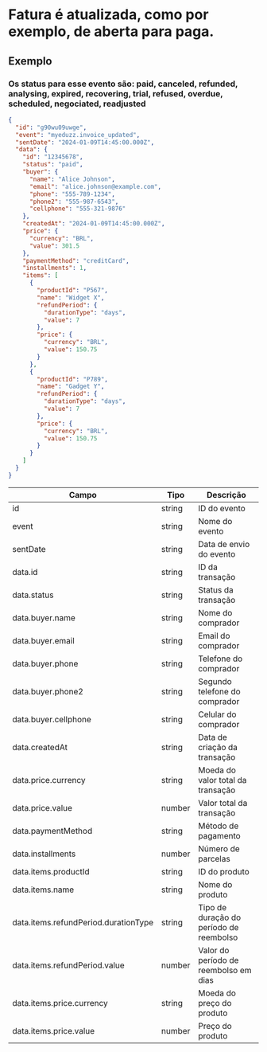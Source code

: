 # Fatura é atualizada, como por exemplo, de aberta para paga.

## Exemplo

### Os status para esse evento são: paid, canceled, refunded, analysing, expired, recovering, trial, refused, overdue, scheduled, negociated, readjusted

```json
{
  "id": "g90wu09uwge",
  "event": "myeduzz.invoice_updated",
  "sentDate": "2024-01-09T14:45:00.000Z",
  "data": {
    "id": "12345678",
    "status": "paid",
    "buyer": {
      "name": "Alice Johnson",
      "email": "alice.johnson@example.com",
      "phone": "555-789-1234",
      "phone2": "555-987-6543",
      "cellphone": "555-321-9876"
    },
    "createdAt": "2024-01-09T14:45:00.000Z",
    "price": {
      "currency": "BRL",
      "value": 301.5
    },
    "paymentMethod": "creditCard",
    "installments": 1,
    "items": [
      {
        "productId": "P567",
        "name": "Widget X",
        "refundPeriod": {
          "durationType": "days",
          "value": 7
        },
        "price": {
          "currency": "BRL",
          "value": 150.75
        }
      },
      {
        "productId": "P789",
        "name": "Gadget Y",
        "refundPeriod": {
          "durationType": "days",
          "value": 7
        },
        "price": {
          "currency": "BRL",
          "value": 150.75
        }
      }
    ]
  }
}
```
| Campo                                 | Tipo    | Descrição                               |
| ------------------------------------- | ------- | --------------------------------------- |
| id                                    | string  | ID do evento                            |
| event                                 | string  | Nome do evento                          |
| sentDate                              | string  | Data de envio do evento                 |
| data.id                               | string  | ID da transação                         |
| data.status                           | string  | Status da transação                     |
| data.buyer.name                       | string  | Nome do comprador                       |
| data.buyer.email                      | string  | Email do comprador                      |
| data.buyer.phone                      | string  | Telefone do comprador                   |
| data.buyer.phone2                     | string  | Segundo telefone do comprador           |
| data.buyer.cellphone                  | string  | Celular do comprador                    |
| data.createdAt                        | string  | Data de criação da transação            |
| data.price.currency                   | string  | Moeda do valor total da transação       |
| data.price.value                      | number  | Valor total da transação                |
| data.paymentMethod                    | string  | Método de pagamento                     |
| data.installments                     | number  | Número de parcelas                      |
| data.items.productId                  | string  | ID do produto                           |
| data.items.name                       | string  | Nome do produto                         |
| data.items.refundPeriod.durationType  | string  | Tipo de duração do período de reembolso |
| data.items.refundPeriod.value         | number  | Valor do período de reembolso em dias   |
| data.items.price.currency             | string  | Moeda do preço do produto               |
| data.items.price.value                | number  | Preço do produto                        |


